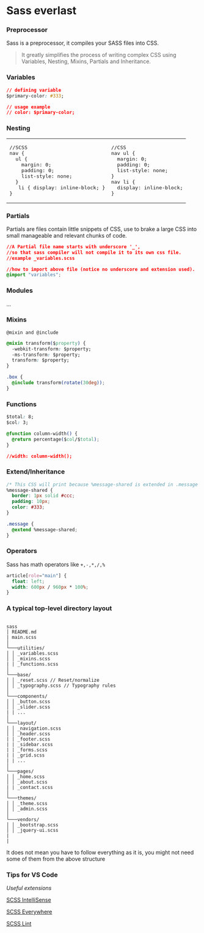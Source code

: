 # Sass everlast

### Preprocessor

Sass is a preprocessor, it compiles your SASS files into CSS.

> It greatly simplifies the process of writing complex CSS
> using Variables, Nesting, Mixins, Partials and Inheritance.

### Variables

```css
// defining variable
$primary-color: #333;

// usage example
// color: $primary-color;
```

### Nesting

<table width="100%"><tr>
<td>
<pre>
//SCSS
nav {
  ul {
    margin: 0;
    padding: 0;
    list-style: none;
  }
   li { display: inline-block; }
}
</pre>
</td>
<td>
<pre>
//CSS
nav ul {
  margin: 0;
  padding: 0;
  list-style: none;
}
nav li {
  display: inline-block;
}
</pre>
</td>
</tr></table>

### Partials

Partials are files contain little snippets of CSS, use to brake a large CSS into small manageable and relevant chunks of code.

```css
//A Partial file name starts with underscore '_',
//so that sass compiler will not compile it to its own css file.
//example _variables.scss

//how to import above file (notice no underscore and extension used).
@import "variables";
```

### Modules

...

### Mixins

`@mixin and @include`

```css
@mixin transform($property) {
  -webkit-transform: $property;
  -ms-transform: $property;
  transform: $property;
}

.box {
  @include transform(rotate(30deg));
}
```

### Functions

```css
$total: 8;
$col: 3;

@function column-width() {
  @return percentage($col/$total);
}

//width: column-width();
```

### Extend/Inheritance

```css
/* This CSS will print because %message-shared is extended in .message class. */
%message-shared {
  border: 1px solid #ccc;
  padding: 10px;
  color: #333;
}

.message {
  @extend %message-shared;
}
```

### Operators

Sass has math operators like `+,-,*,/,%`

```css
article[role="main"] {
  float: left;
  width: 600px / 960px * 100%;
}
```

### A typical top-level directory layout

```

sass
│ README.md
| main.scss
│
└───utilities/
│ │ _variables.scss
│ │ _mixins.scss
| | _functions.scss
│
└───base/
│ │ _reset.scss // Reset/normalize
│ │ _typography.scss // Typography rules
│
└───components/
│ │ _button.scss
│ │ _slider.scss
| | ...
│
└───layout/
│ │ _navigation.scss
│ │ _header.scss
| | _footer.scss
| | _sidebar.scss
| | _forms.scss
| | _grid.scss
| | ...
│
└───pages/
│ │ _home.scss
│ │ _about.scss
| | _contact.scss
│
└───themes/
│ │ _theme.scss
│ │ _admin.scss
│
└───vendors/
│ │ _bootstrap.scss
│ │ _jquery-ui.scss
|
|
```

It does not mean you have to follow everything as it is, you might not need some of them from the above structure

### Tips for VS Code

_*Useful extensions*_

[SCSS IntelliSense](https://marketplace.visualstudio.com/items?itemName=mrmlnc.vscode-scss)

[SCSS Everywhere](https://marketplace.visualstudio.com/items?itemName=gencer.html-slim-scss-css-class-completion)

[SCSS Lint](https://marketplace.visualstudio.com/items?itemName=adamwalzer.scss-lint)
